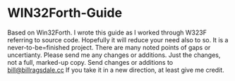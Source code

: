 # WIN32Forth-Guide
Based on Win32Forth.
I wrote this guide as I worked through W323F referring to source code. Hopefully it will reduce your need also to so.
It is a never-to-be=finished project. There are many noted points of gaps or uncertianty.
Please send me any changes or additions. Just the changes, not a full, marked-up copy.
Send changes or additions to bill@billragsdale.cc
If you take it in a new direction, at least give me credit.
